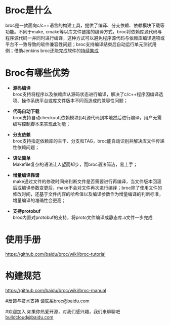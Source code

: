 # Broc是什么
broc是一款面向c/c++语言的构建工具，提供了编译、分支依赖、依赖模块下载等功能。不同于make, cmake等以库文件链接的编译方式，broc将依赖库源代码与程序源代码一并同时进行编译，这种方式可以避免程序源代码与依赖库编译选项或平台不一致导致的软件兼容性问题；broc支持编译结束后自动运行单元测试用例；借助Jenkins broc还能完成软件的[持续集成](https://en.wikipedia.org/wiki/Continuous_integration)

# Broc有哪些优势

* **源码编译**          
broc支持将程序以及依赖库从源码状态进行编译，解决了c/c++程序因编译选项、操作系统平台或库文件版本不同而造成的兼容性问题；

* **代码自动下载**      
broc支持自动checkout[依赖模块][4]源代码到本地然后进行编译，用户无需编写控制脚本来实现此功能；

* **分支依赖**          
broc支持指定依赖库的主干、分支和TAG，broc能自动识别并解决库文件传递性依赖问题；

* **语法简单**      
Makefile复杂的语法让人望而却步，而broc语法简洁，易上手；

* **增量编译靠谱**      
make通过文件的修改时间来判断文件是否需要进行再编译，当文件版本回滚后或编译参数变更后，make不会对文件再次进行编译；broc除了使用文件的修改时间，还基于文件内容的哈希值以及编译参数作为增量编译的判断标准，增量编译的准确性会更高；

* **支持protobuf**      
broc内置对protobuf的支持，将proto文件编译成静态库.a文件一步完成

# 使用手册
https://github.com/baidu/broc/wiki/broc-tutorial

# 构建规范
https://github.com/baidu/broc/wiki/broc-manual

#反馈与技术支持
请联系broc@baidu.com

#欢迎加入
如果你热爱开源，对我们感兴趣，我们来聊聊吧 buildcloud@baidu.com

